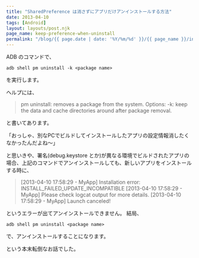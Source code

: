 ```yaml
---
title: "SharedPreference は消さずにアプリだけアンインストールする方法"
date: 2013-04-10
tags: [Android]
layout: layouts/post.njk
page_name: keep-preference-when-uninstall
permalink: "/blog/{{ page.date | date: '%Y/%m/%d' }}/{{ page_name }}/index.html"
---
```

ADB のコマンドで、

```
adb shell pm uninstall -k <package name>
```
<!--more-->
を実行します。

ヘルプには、

>pm uninstall: removes a package from the system.
>Options:
>    -k: keep the data and cache directories around after package removal.

と書いてあります。

「おっしゃ、別なPCでビルドしてインストールしたアプリの設定情報消したくなかったんだよね〜」

と思いきや、署名(debug.keystore とか)が異なる環境でビルドされたアプリの場合、上記のコマンドでアンインストールしても、新しいアプリをインストールする時に、

>[2013-04-10 17:58:29 - MyApp] Installation error: INSTALL_FAILED_UPDATE_INCOMPATIBLE
[2013-04-10 17:58:29 - MyApp] Please check logcat output for more details.
[2013-04-10 17:58:29 - MyApp] Launch canceled!

というエラーが出てアンインストールできません。
結局、

```
adb shell pm uninstall <package name>
```

で、アンインストールすることになります。

という本末転倒なお話でした。